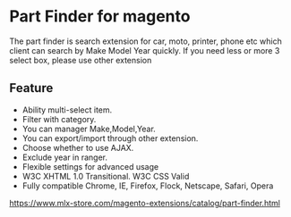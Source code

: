 # Part Finder for magento

The part finder is search extension  for car, moto, printer, phone etc which client can search by Make Model Year quickly. If you need less or more 3 select box, please use other extension

## Feature
- Ability multi-select item.
- Filter with category.
- You can manager Make,Model,Year.
- You can export/import through other extension.
- Choose whether to use AJAX.
- Exclude year in ranger.
- Flexible settings for advanced usage
- W3C XHTML 1.0 Transitional. W3C CSS Valid
- Fully compatible Chrome, IE, Firefox, Flock, Netscape, Safari, Opera

https://www.mlx-store.com/magento-extensions/catalog/part-finder.html
